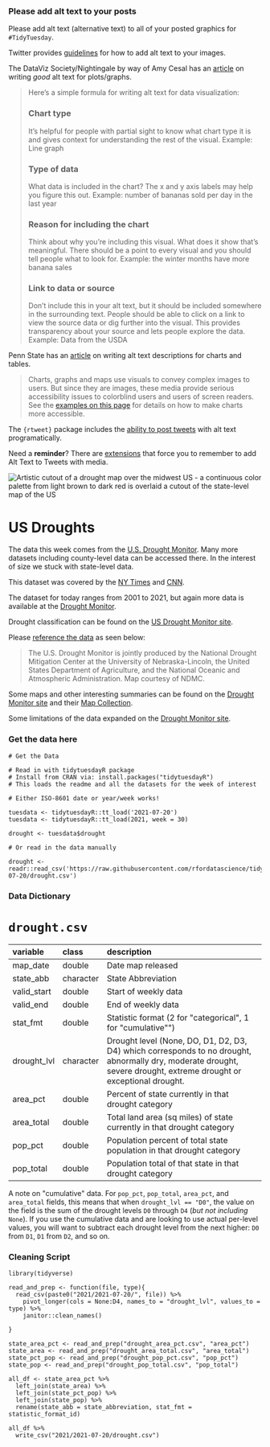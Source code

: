 ### Please add alt text to your posts

Please add alt text (alternative text) to all of your posted graphics for `#TidyTuesday`. 

Twitter provides [guidelines](https://help.twitter.com/en/using-twitter/picture-descriptions) for how to add alt text to your images.

The DataViz Society/Nightingale by way of Amy Cesal has an [article](https://medium.com/nightingale/writing-alt-text-for-data-visualization-2a218ef43f81) on writing _good_ alt text for plots/graphs.

> Here’s a simple formula for writing alt text for data visualization:
> ### Chart type
> It’s helpful for people with partial sight to know what chart type it is and gives context for understanding the rest of the visual.
> Example: Line graph
> ### Type of data
> What data is included in the chart? The x and y axis labels may help you figure this out.
> Example: number of bananas sold per day in the last year
> ### Reason for including the chart
> Think about why you’re including this visual. What does it show that’s meaningful. There should be a point to every visual and you should tell people what to look for.
> Example: the winter months have more banana sales
> ### Link to data or source
> Don’t include this in your alt text, but it should be included somewhere in the surrounding text. People should be able to click on a link to view the source data or dig further into the visual. This provides transparency about your source and lets people explore the data.
> Example: Data from the USDA

Penn State has an [article](https://accessibility.psu.edu/images/charts/) on writing alt text descriptions for charts and tables.

> Charts, graphs and maps use visuals to convey complex images to users. But since they are images, these media provide serious accessibility issues to colorblind users and users of screen readers. See the [examples on this page](https://accessibility.psu.edu/images/charts/) for details on how to make charts more accessible.

The `{rtweet}` package includes the [ability to post tweets](https://docs.ropensci.org/rtweet/reference/post_tweet.html) with alt text programatically.

Need a **reminder**? There are [extensions](https://chrome.google.com/webstore/detail/twitter-required-alt-text/fpjlpckbikddocimpfcgaldjghimjiik/related) that force you to remember to add Alt Text to Tweets with media.

![Artistic cutout of a drought map over the midwest US - a continuous color palette from light brown to dark red is overlaid a cutout of the state-level map of the US](https://droughtmonitor.unl.edu/images/landing//About/AbouttheData/DroughtClassification.png)

# US Droughts

The data this week comes from the [U.S. Drought Monitor](https://droughtmonitor.unl.edu/DmData/DataDownload/ComprehensiveStatistics.aspx). Many more datasets including county-level data can be accessed there. In the interest of size we stuck with state-level data.

This dataset was covered by the [NY Times](https://www.nytimes.com/interactive/2021/06/11/climate/california-western-drought-map.html) and [CNN](https://www.cnn.com/2021/06/17/weather/west-california-drought-maps/index.html).

The dataset for today ranges from 2001 to 2021, but again more data is available at the [Drought Monitor](https://droughtmonitor.unl.edu/DmData/DataDownload/ComprehensiveStatistics.aspx).

Drought classification can be found on the [US Drought Monitor site](https://droughtmonitor.unl.edu/About/AbouttheData/DroughtClassification.aspx).

Please [reference the data](https://droughtmonitor.unl.edu/About/Permission.aspx) as seen below:

> The U.S. Drought Monitor is jointly produced by the National Drought Mitigation Center at the University of Nebraska-Lincoln, the United States Department of Agriculture, and the National Oceanic and Atmospheric Administration. Map courtesy of NDMC.

Some maps and other interesting summaries can be found on the [Drought Monitor site](https://droughtmonitor.unl.edu/ConditionsOutlooks/CurrentConditions.aspx) and their [Map Collection](https://droughtmonitor.unl.edu/Maps.aspx).

Some limitations of the data expanded on the [Drought Monitor site](https://droughtmonitor.unl.edu/About/AbouttheData/PopulationStatistics.aspx).

### Get the data here

```{r}
# Get the Data

# Read in with tidytuesdayR package 
# Install from CRAN via: install.packages("tidytuesdayR")
# This loads the readme and all the datasets for the week of interest

# Either ISO-8601 date or year/week works!

tuesdata <- tidytuesdayR::tt_load('2021-07-20')
tuesdata <- tidytuesdayR::tt_load(2021, week = 30)

drought <- tuesdata$drought

# Or read in the data manually

drought <- readr::read_csv('https://raw.githubusercontent.com/rfordatascience/tidytuesday/master/data/2021/2021-07-20/drought.csv')

```
### Data Dictionary

# `drought.csv`

|variable    |class     |description |
|:-----------|:---------|:-----------|
|map_date    |double    | Date map released|
|state_abb   |character | State Abbreviation |
|valid_start |double    | Start of weekly data |
|valid_end   |double    | End of weekly data |
|stat_fmt    |double    | Statistic format (2 for "categorical", 1 for "cumulative"") |
|drought_lvl |character | Drought level (None, DO, D1, D2, D3, D4) which corresponds to no drought, abnormally dry, moderate drought, severe drought, extreme drought or exceptional drought. |
|area_pct    |double    | Percent of state currently in that drought category |
|area_total  |double    | Total land area (sq miles) of state currently in that drought category |
|pop_pct     |double    | Population percent of total state population in that drought category |
|pop_total   |double    | Population total of that state in that drought category |

A note on "cumulative" data. For `pop_pct`, `pop_total`, `area_pct`, and `area_total` fields, this means that when `drought_lvl == "D0"`, the value on the field is the sum of the drought levels `D0` through `D4` (_but not including_ `None`). If you use the cumulative data and are looking to use actual per-level values, you will want to subtract each drought level from the next higher: `D0` from `D1`, `D1` from `D2`, and so on.

### Cleaning Script

```{r}
library(tidyverse)

read_and_prep <- function(file, type){
  read_csv(paste0("2021/2021-07-20/", file)) %>% 
    pivot_longer(cols = None:D4, names_to = "drought_lvl", values_to = type) %>% 
    janitor::clean_names()
  
}

state_area_pct <- read_and_prep("drought_area_pct.csv", "area_pct")
state_area <- read_and_prep("drought_area_total.csv", "area_total")
state_pct_pop <- read_and_prep("drought_pop_pct.csv", "pop_pct")
state_pop <- read_and_prep("drought_pop_total.csv", "pop_total")

all_df <- state_area_pct %>% 
  left_join(state_area) %>% 
  left_join(state_pct_pop) %>% 
  left_join(state_pop) %>% 
  rename(state_abb = state_abbreviation, stat_fmt = statistic_format_id)

all_df %>% 
  write_csv("2021/2021-07-20/drought.csv")

```
